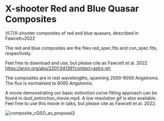 # X-shooter Red and Blue Quasar Composites
VLT/X-shooter composites of red and blue quasars, described in Fawcett+2022

The red and blue composites are the files red_spec.fits and con_spec.fits, respectively. 

Feel free to download and use, but please cite as Fawcett et al. 2022 https://arxiv.org/abs/2201.04139?context=astro-ph

The composites are in rest wavelengths, spanning 2000-9000 Angstroms.
The flux is normalised to 6000 Angstroms.


A movie demonstrating our basic extinction curve fitting approach can be found in dust_extinction_movie.mp4.
A low resolution gif is also available.
Feel free to use this movie in talks, but please cite as Fawcett et al. 2022.


![composite_cQSO_av_proposal2](https://user-images.githubusercontent.com/73785486/161024019-9b0c7850-d287-4fbc-b0b6-241160ccef64.jpg)
